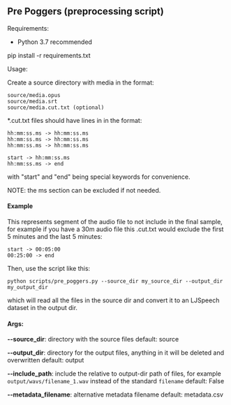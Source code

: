 ## Pre Poggers (preprocessing script)

Requirements:

- Python 3.7 recommended

pip install -r requirements.txt

Usage:

Create a source directory with media in the format:

```
source/media.opus
source/media.srt
source/media.cut.txt (optional)
```

\*.cut.txt files should have lines in in the format:

```
hh:mm:ss.ms -> hh:mm:ss.ms
hh:mm:ss.ms -> hh:mm:ss.ms
hh:mm:ss.ms -> hh:mm:ss.ms

start -> hh:mm:ss.ms
hh:mm:ss.ms -> end
```

with "start" and "end" being special keywords for convenience.

NOTE: the ms section can be excluded if not needed.

#### Example

This represents segment of the audio file to not include in the final sample,
for example if you have a 30m audio file this .cut.txt would exclude the first 5 minutes and the last 5 minutes:

```
start -> 00:05:00
00:25:00 -> end
```

Then, use the script like this:

`python scripts/pre_poggers.py --source_dir my_source_dir --output_dir my_output_dir`

which will read all the files in the source dir and convert it to an LJSpeech dataset in the output dir.

#### Args:

**--source_dir**: directory with the source files
default: source

**--output_dir**: directory for the output files, anything in it will be deleted and overwritten
default: output

**--include_path**: include the relative to output-dir path of files, for example `output/wavs/filename_1.wav` instead of the standard `filename`
default: False

**--metadata_filename**: alternative metadata filename
default: metadata.csv
